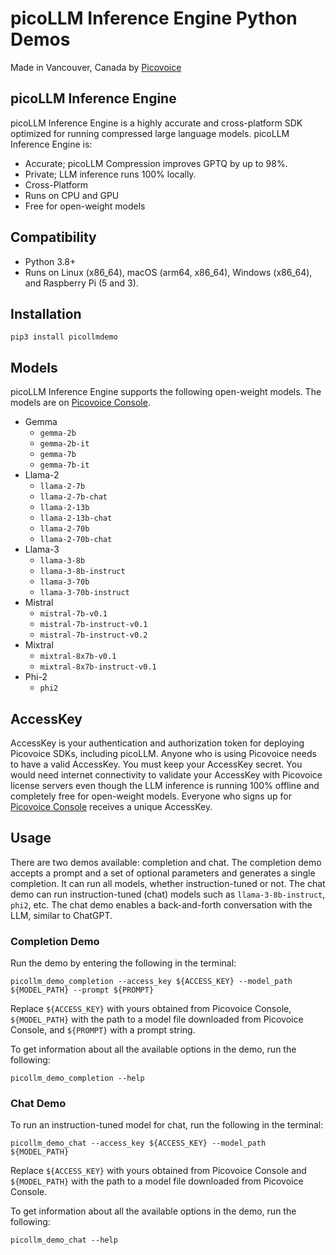 # picoLLM Inference Engine Python Demos

Made in Vancouver, Canada by [Picovoice](https://picovoice.ai)

## picoLLM Inference Engine

picoLLM Inference Engine is a highly accurate and cross-platform SDK optimized for running compressed large language
models. picoLLM Inference Engine is:

- Accurate; picoLLM Compression improves GPTQ by up to 98%.
- Private; LLM inference runs 100% locally.
- Cross-Platform
- Runs on CPU and GPU
- Free for open-weight models

## Compatibility

- Python 3.8+
- Runs on Linux (x86_64), macOS (arm64, x86_64), Windows (x86_64), and Raspberry Pi (5 and 3).

## Installation

```console
pip3 install picollmdemo
```

## Models

picoLLM Inference Engine supports the following open-weight models. The models are on
[Picovoice Console](https://console.picovoice.ai/).

- Gemma
    - `gemma-2b`
    - `gemma-2b-it`
    - `gemma-7b`
    - `gemma-7b-it`
- Llama-2
    - `llama-2-7b`
    - `llama-2-7b-chat`
    - `llama-2-13b`
    - `llama-2-13b-chat`
    - `llama-2-70b`
    - `llama-2-70b-chat`
- Llama-3
    - `llama-3-8b`
    - `llama-3-8b-instruct`
    - `llama-3-70b`
    - `llama-3-70b-instruct`
- Mistral
    - `mistral-7b-v0.1`
    - `mistral-7b-instruct-v0.1`
    - `mistral-7b-instruct-v0.2`
- Mixtral
    - `mixtral-8x7b-v0.1`
    - `mixtral-8x7b-instruct-v0.1`
- Phi-2
  - `phi2`

## AccessKey

AccessKey is your authentication and authorization token for deploying Picovoice SDKs, including picoLLM. Anyone who is
using Picovoice needs to have a valid AccessKey. You must keep your AccessKey secret. You would need internet
connectivity to validate your AccessKey with Picovoice license servers even though the LLM inference is running 100%
offline and completely free for open-weight models. Everyone who signs up for
[Picovoice Console](https://console.picovoice.ai/) receives a unique AccessKey.

## Usage

There are two demos available: completion and chat. The completion demo accepts a prompt and a set of optional
parameters and generates a single completion. It can run all models, whether instruction-tuned or not. The chat demo can
run instruction-tuned (chat) models such as `llama-3-8b-instruct`, `phi2`, etc. The chat demo enables a back-and-forth
conversation with the LLM, similar to ChatGPT.

### Completion Demo

Run the demo by entering the following in the terminal:

```console
picollm_demo_completion --access_key ${ACCESS_KEY} --model_path ${MODEL_PATH} --prompt ${PROMPT}
```

Replace `${ACCESS_KEY}` with yours obtained from Picovoice Console, `${MODEL_PATH}` with the path to a model file
downloaded from Picovoice Console, and `${PROMPT}` with a prompt string.

To get information about all the available options in the demo, run the following:

```console
picollm_demo_completion --help
```

### Chat Demo

To run an instruction-tuned model for chat, run the following in the terminal:

```console
picollm_demo_chat --access_key ${ACCESS_KEY} --model_path ${MODEL_PATH}
```

Replace `${ACCESS_KEY}` with yours obtained from Picovoice Console and `${MODEL_PATH}` with the path to a model file
downloaded from Picovoice Console.

To get information about all the available options in the demo, run the following:

```console
picollm_demo_chat --help
```

